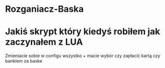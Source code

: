 # Rozganiacz-Baska 
# Jakiś skrypt który kiedyś robiłem jak zaczynałem z LUA

Zmieniacie sobie w configu wszystko + macie wybór czy zapłacić kartą czy bankiem za baske
